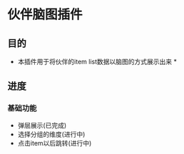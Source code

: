 # 伙伴脑图插件

## 目的
* 本插件用于将伙伴的item list数据以脑图的方式展示出来 *

## 进度

### 基础功能
- 弹层展示(已完成)
- 选择分组的维度(进行中)
- 点击item以后跳转(进行中)
